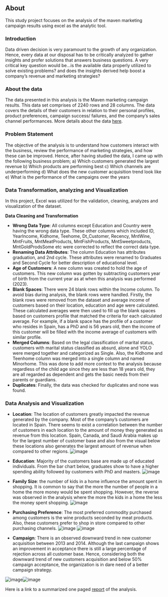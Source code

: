 ## About
This study project focuses on the analysis of the maven marketing campaign results using excel as the analytic tool. 

### Introduction
Data driven decision is very paramount to the growth of any organization. Hence, every data at our disposal has to be critically analyzed to gather insights and profer solutions that answers business questions. A very critical key question would be...is the available data properly utilized to solve existing problems? and does the insights derived help boost a company’s revenue and marketing strategies?

### About the data
The data presented in this analysis is the Maven marketing campaign results. This data set comprises of 2240 rows and 28 columns. The data covers the details of their customers in relation to their personal profiles, product preferences, campaign success/ failures, and the company’s sales channel performances. More details about the data [here](https://mavenanalytics.io/blog/maven-marketing-challenge).

### Problem Statement
The objective of the analysis is to understand how customers interact with the business, review the performance of marketing strategies, and how these can be improved. Hence, after having studied the data, I came up with the following business problem;
a)	Which customers generated the largest revenue
b)	Which products are performing best
c)	Which channels are underperforming
d)	What does the new customer acquisition trend look like
e)	What is the performance of the campaigns over the years

### Data Transformation, analyzing and Visualization
In this project, Excel was utilized for the validation, cleaning, analyzes and visualization of the dataset. 

 **Data Cleaning and Transformation**
  - **Wrong Data Type**: All columns except Education and Country were having the wrong data type. These other columns which included ID, YearIncome, Kidhome, Teehome, Dt_Customer, Recency, MntWine, MntFruits, MntMeatProducts, MntFishProducts, MntSweetproducts, MntGoldProdsSome etc were corrected to reflect the correct data type.
  - **Renaming Data Attributes**: The column Education has attributes graduation, and 2nd cycle. These attributes were renamed to Graduates and Second Cycle for better description of educational level.
  - **Age of Customers**: A new column was created to hold the age of customers. This new column was gotten by subtracting customers year of birth from the current year as at when this analysis was performed (2023).
  - **Blank Spaces**: There were 24 blank rows within the Income column. To avoid bias during analysis, the blank rows were handled. Firstly, the blank rows were removed from the dataset and average income of customers based on their location, education and age were calculated. These calculated averages were then used to fill up the blank spaces based on customers profile that matched the criteria for each calculated average. For example, if a blank space has the profile of a customer who resides in Spain, has a PhD and is 56 years old, then the income of this customer will be filled with the income average of customers with similar profile.
  - **Merged Columns**: Based on the legal classification of marital status, customers with marital status classified as absurd, alone and YOLO were merged together and categorized as Single. Also, the Kidhome and Teenhome column was merged into a single column and named Minorhome. This was done to add more context to the analysis because regardless of the child age since they are less than 18 years old, they are all regarded as dependent and gets the basic needs from their parents or guardians.
  - **Duplicates**: Finally, the data was checked for duplicates and none was found.

### Data Analysis and Visualization
  - **Location**: The location of customers greatly impacted the revenue generated by the company. Most of the company’s customers are located in Spain. There seems to exist a correlation between the number of customers in each location to the amount of money they generated as revenue from this location. Spain, Canada, and Saudi Arabia makes up for the largest number of customer base and also from the visual below these locations also generates the largest amount of revenue when compared to other regions.
    ![image](https://github.com/Chiamaka-Rita/Data-Analysis-Study-Projects/assets/145937233/cd43456d-23cd-4895-8170-82a4d030196d)
  - **Education**: Majority of the customers base are made up of educated individuals. From the bar chart below, graduates show to have a higher spending ability followed by customers with PhD and masters.
    ![image](https://github.com/Chiamaka-Rita/Data-Analysis-Study-Projects/assets/145937233/2edd3c67-6227-4dcd-a18e-1ddffdec4e5a)
    
  - **Family Size**: the number of kids in a home influence the amount spent in shopping. It is common to say that the more the number of people in a home the more money would be spent shopping. However, the reverse was observed in the analysis where the more the kids in a home the less the money spent shopping.
![image](https://github.com/Chiamaka-Rita/Data-Analysis-Study-Projects/assets/145937233/d1c1ba33-7d46-432a-b14f-4eec725e08cb)

  - **Purchasing Preference**: The most preferred commodity purchased among customers is the wine products seconded by meat products. Also, these customers prefer to shop in store compared to other purchasing channels.
![image](https://github.com/Chiamaka-Rita/Data-Analysis-Study-Projects/assets/145937233/f0e48152-1233-4356-8fb8-a4087064e7a6) ![image](https://github.com/Chiamaka-Rita/Data-Analysis-Study-Projects/assets/145937233/56d73717-82a0-47c1-b0d8-0f92b157cf82)

  - **Campaign**: There is an observed downward trend in new customer acquisition between 2013 and 2014. Although the last campaign shows an improvement in acceptance there is still a large percentage of rejection across all customer base. Hence, considering both the downward trend of new customers acquisition and below 50% campaign acceptance, the organization is in dare need of a better campaign strategy.

![image](https://github.com/Chiamaka-Rita/Data-Analysis-Study-Projects/assets/145937233/2c31e280-73f8-4d5c-96f5-0a723378b842)![image](https://github.com/Chiamaka-Rita/Data-Analysis-Study-Projects/assets/145937233/d3c2af1d-2f81-476a-a3bd-3c4a88512909)

Here is a link to a summarized one paged [report](https://github.com/Chiamaka-Rita/Data-Analysis-Study-Projects/blob/080718f6e5471ebb066ed23e20f97a52a555f9e0/Excel/Report.pdf) of the analysis.

